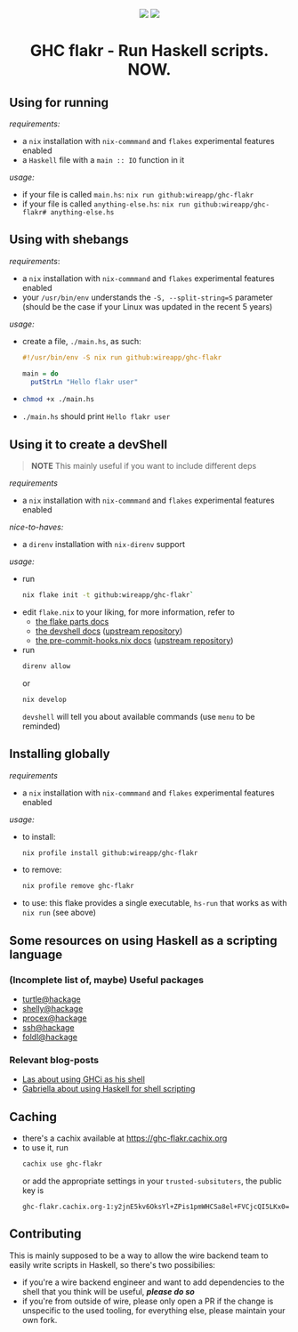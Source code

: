 <p align="center">
  <img src="https://github.com/wireapp/ghc-flakr/actions/workflows/test-flake.yml/badge.svg"/>
  <img src="https://img.shields.io/badge/built%20with-nix-5277C3?logo=nixos"/>
</p>

<h1 align="center"> GHC flakr - Run Haskell scripts. NOW. </h1>

## Using for running

*requirements:*
- a `nix` installation with `nix-commmand` and `flakes` experimental features enabled
- a `Haskell` file with a `main :: IO` function in it

*usage:*
- if your file is called `main.hs`: `nix run github:wireapp/ghc-flakr`
- if your file is called `anything-else.hs`: `nix run github:wireapp/ghc-flakr# anything-else.hs`

## Using with shebangs

*requirements*:
- a `nix` installation with `nix-commmand` and `flakes` experimental features enabled
- your `/usr/bin/env` understands the `-S, --split-string=S` parameter (should be the case if your Linux was updated in the recent 5 years)

*usage:*
- create a file, `./main.hs`, as such:
  ```haskell
  #!/usr/bin/env -S nix run github:wireapp/ghc-flakr

  main = do
    putStrLn "Hello flakr user"
  ```
- ```bash
  chmod +x ./main.hs
  ```
- `./main.hs` should print `Hello flakr user`

## Using it to create a devShell

> **NOTE**
> This mainly useful if you want to include different deps

*requirements*
- a `nix` installation with `nix-commmand` and `flakes` experimental features enabled

*nice-to-haves:*
- a `direnv` installation with `nix-direnv` support

*usage:*
- run
  ```bash
  nix flake init -t github:wireapp/ghc-flakr`
  ```
- edit `flake.nix` to your liking, for more information, refer to
  - [the flake parts docs](https://flake.parts/)
  - [the devshell docs](https://flake.parts/options/devshell) ([upstream repository](https://github.com/numtide/devshell))
  - [the pre-commit-hooks.nix docs](https://flake.parts/options/pre-commit-hooks-nix) ([upstream repository](https://github.com/cachix/pre-commit-hooks.nix))
- run
  ```bash
  direnv allow
  ```
  or
  ```bash
  nix develop
  ```
  `devshell` will tell you about available commands (use `menu` to be reminded)

## Installing globally

*requirements*
- a `nix` installation with `nix-commmand` and `flakes` experimental features enabled

*usage:*
- to install:
  ```bash
  nix profile install github:wireapp/ghc-flakr
  ```
- to remove:
  ```bash
  nix profile remove ghc-flakr
  ```
- to use: this flake provides a single executable, `hs-run` that works as with `nix run` (see above)

## Some resources on using Haskell as a scripting language

### (Incomplete list of, maybe) Useful packages

- [turtle@hackage](https://flora.pm/packages/@hackage/turtle)
- [shelly@hackage](https://flora.pm/packages/@hackage/shelly)
- [procex@hackage](https://flora.pm/packages/@hackage/procex)
- [ssh@hackage](https://flora.pm/packages/@hackage/shh)
- [foldl@hackage](https://flora.pm/packages/@hackage/foldl)

### Relevant blog-posts

- [Las about using GHCi as his shell](https://las.rs/blog/haskell-as-shell.html)
- [Gabriella about using Haskell for shell scripting](https://www.haskellforall.com/2015/01/use-haskell-for-shell-scripting.html)

## Caching

- there's a cachix available at https://ghc-flakr.cachix.org
- to use it, run
  ```bash
  cachix use ghc-flakr
  ```
  or add the appropriate settings in your `trusted-subsituters`, the public key is
  ```
  ghc-flakr.cachix.org-1:y2jnE5kv6OksYl+ZPis1pmWHCSa8el+FVCjcQI5LKx0=
  ```

## Contributing

This is mainly supposed to be a way to allow the wire backend team to easily write scripts in Haskell, so there's two possibilies:
- if you're a wire backend engineer and want to add dependencies to the shell that you think will be useful, ***please do so***
- if you're from outside of wire, please only open a PR if the change is unspecific to the used tooling, for everything else, please
  maintain your own fork.
